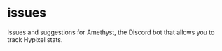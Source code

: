 # issues
Issues and suggestions for Amethyst, the Discord bot that allows you to track Hypixel stats.
